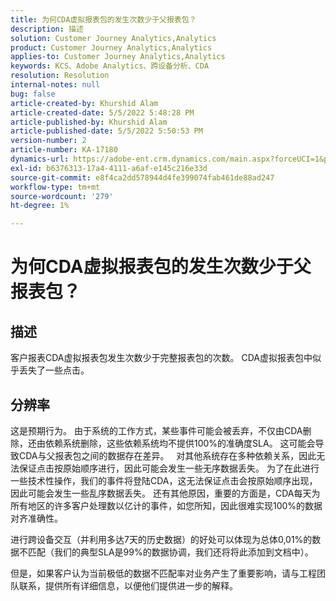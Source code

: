 ```yaml
---
title: 为何CDA虚拟报表包的发生次数少于父报表包？
description: 描述
solution: Customer Journey Analytics,Analytics
product: Customer Journey Analytics,Analytics
applies-to: Customer Journey Analytics,Analytics
keywords: KCS、Adobe Analytics、跨设备分析、CDA
resolution: Resolution
internal-notes: null
bug: false
article-created-by: Khurshid Alam
article-created-date: 5/5/2022 5:48:28 PM
article-published-by: Khurshid Alam
article-published-date: 5/5/2022 5:50:53 PM
version-number: 2
article-number: KA-17180
dynamics-url: https://adobe-ent.crm.dynamics.com/main.aspx?forceUCI=1&pagetype=entityrecord&etn=knowledgearticle&id=d68d7791-9bcc-ec11-a7b5-6045bd00dbbc
exl-id: b6376313-17a4-4111-a6af-e145c216e33d
source-git-commit: e8f4ca2dd578944d4fe399074fab461de88ad247
workflow-type: tm+mt
source-wordcount: '279'
ht-degree: 1%

---
```


# 为何CDA虚拟报表包的发生次数少于父报表包？

## 描述


客户报表CDA虚拟报表包发生次数少于完整报表包的次数。 CDA虚拟报表包中似乎丢失了一些点击。


## 分辨率


这是预期行为。 由于系统的工作方式，某些事件可能会被丢弃，不仅由CDA删除，还由依赖系统删除，这些依赖系统均不提供100%的准确度SLA。 这可能会导致CDA与父报表包之间的数据存在差异。
 
对其他系统存在多种依赖关系，因此无法保证点击按原始顺序进行，因此可能会发生一些无序数据丢失。 为了在此进行一些技术性操作，我们的事件将登陆CDA，这无法保证点击会按原始顺序出现，因此可能会发生一些乱序数据丢失。 还有其他原因，重要的方面是，CDA每天为所有地区的许多客户处理数以亿计的事件，如您所知，因此很难实现100%的数据对齐准确性。

进行跨设备交互（并利用多达7天的历史数据）的好处可以体现为总体0,01%的数据不匹配（我们的典型SLA是99%的数据协调，我们还将将此添加到文档中）。

但是，如果客户认为当前极低的数据不匹配率对业务产生了重要影响，请与工程团队联系，提供所有详细信息，以便他们提供进一步的解释。
